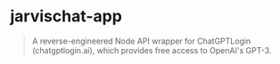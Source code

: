 # jarvischat-app
> A reverse-engineered Node API wrapper for ChatGPTLogin (chatgptlogin.ai), which provides free access to OpenAI's GPT-3.